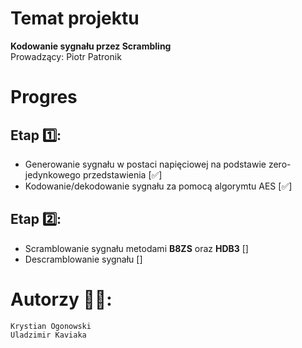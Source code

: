 # Temat projektu 
**Kodowanie sygnału przez Scrambling**  
Prowadzący: Piotr Patronik
# Progres

## Etap 1️⃣:
- Generowanie sygnału w postaci napięciowej na podstawie zero-jedynkowego przedstawienia [✅]
- Kodowanie/dekodowanie sygnału za pomocą algorymtu AES [✅]  
## Etap 2️⃣:
- Scramblowanie sygnału metodami **B8ZS** oraz **HDB3** []
- Descramblowanie sygnału []

# Autorzy 👨‍💼:
`Krystian Ogonowski`  
`Uladzimir Kaviaka`
